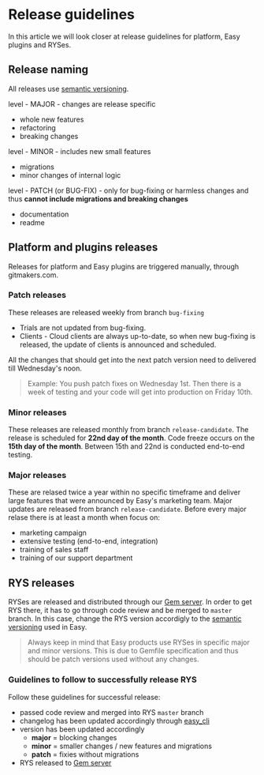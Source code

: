 # Release guidelines
In this article we will look closer at release guidelines for platform, Easy plugins and RYSes.

## Release naming
All releases use [semantic versioning](https://semver.org/).

level - MAJOR - changes are release specific
- whole new features
- refactoring
- breaking changes

level - MINOR - includes new small features
- migrations
- minor changes of internal logic

level - PATCH (or BUG-FIX) - only for bug-fixing or harmless changes and thus **cannot include migrations and breaking changes**
- documentation
- readme

## Platform and plugins releases
Releases for platform and Easy plugins are triggered manually, through gitmakers.com.

### Patch releases
These releases are released weekly from branch `bug-fixing`
- Trials are not updated from bug-fixing.
- Clients - Cloud clients are always up-to-date, so when new bug-fixing is released, the update of clients is announced and scheduled.

All the changes that should get into the next patch version need to delivered till Wednesday's noon.
> Example: You push patch fixes on Wednesday 1st. Then there is a week of testing and your code will get into production on Friday 10th.

### Minor releases
These releases are released monthly from branch `release-candidate`.
The release is scheduled for **22nd day of the month**. Code freeze occurs on the **15th day of the month**.
Between 15th and 22nd is conducted end-to-end testing.

### Major releases
These are relased twice a year within no specific timeframe and deliver large features that were announced by Easy's marketing team. Major updates are released from branch `release-candidate`.
Before every major relase there is at least a month when focus on:
- marketing campaign
- extensive testing (end-to-end, integration)
- training of sales staff
- training of our support department

## RYS releases
RYSes are released and distributed through our [Gem server](gems.easysoftware.com). In order to get RYS there, it has to go through code review and be merged to `master` branch. In this case, change the RYS version accordigly to the [semantic versioning](https://semver.org/) used in Easy.

> Always keep in mind that Easy products use RYSes in specific major and minor versions. This is due to Gemfile specification and thus should be patch versions used without any changes.

### Guidelines to follow to successfully release RYS
Follow these guidelines for successful release:
- passed code review and merged into RYS `master` branch
- changelog has been updated accordingly through [easy_cli](https://git.easy.cz/internal/easy_cli#-changelog-merge)
- version has been updated accordingly
    - **major** = blocking changes
    - **minor** = smaller changes / new features and migrations
    - **patch** = fixies without migrations
- RYS released to [Gem server](gems.easysoftware.com)
